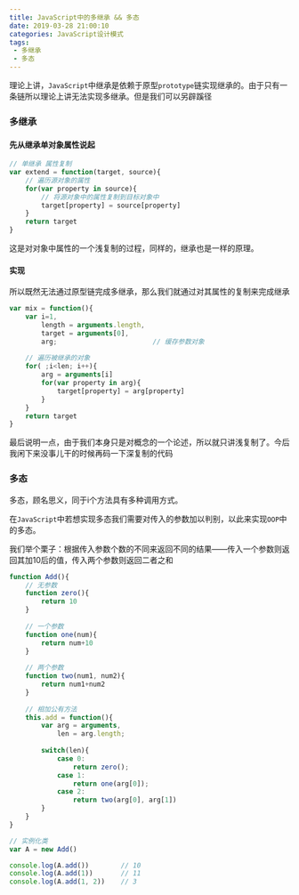```yaml
---
title: JavaScript中的多继承 && 多态
date: 2019-03-28 21:00:10
categories: JavaScript设计模式
tags: 
 - 多继承
 - 多态
---
```


理论上讲，`JavaScript`中继承是依赖于原型`prototype`链实现继承的。由于只有一条链所以理论上讲无法实现多继承。但是我们可以另辟蹊径

<!--more-->

### 多继承

#### 先从继承单对象属性说起

```javascript
// 单继承 属性复制
var extend = function(target, source){
    // 遍历源对象的属性
    for(var property in source){
		// 将源对象中的属性复制到目标对象中
        target[property] = source[property]
    }
   	return target
}
```

这是对对象中属性的一个浅复制的过程，同样的，继承也是一样的原理。

#### 实现

所以既然无法通过原型链完成多继承，那么我们就通过对其属性的复制来完成继承

```javascript
var mix = function(){
    var i=1,
        length = arguments.length,
        target = arguments[0],
        arg;						// 缓存参数对象
    
    // 遍历被继承的对象
    for( ;i<len; i++){
        arg = arguments[i]
        for(var property in arg){
            target[property] = arg[property]
        }
    }
    return target
}
```

最后说明一点，由于我们本身只是对概念的一个论述，所以就只讲浅复制了。今后我闲下来没事儿干的时候再码一下深复制的代码

### 多态

多态，顾名思义，同于i个方法具有多种调用方式。

在`JavaScript`中若想实现多态我们需要对传入的参数加以判别，以此来实现`OOP`中的多态。

我们举个栗子：根据传入参数个数的不同来返回不同的结果——传入一个参数则返回其加10后的值，传入两个参数则返回二者之和

```javascript
function Add(){
    // 无参数
    function zero(){
        return 10
    }
    
    // 一个参数
    function one(num){
        return num+10
    }
    
    // 两个参数
    function two(num1, num2){
        return num1+num2
    }
    
    // 相加公有方法
    this.add = function(){
        var arg = arguments,
            len = arg.length;
        
        switch(len){
            case 0:
                return zero();
            case 1:
                return one(arg[0]);
            case 2:
                return two(arg[0], arg[1])
        }
    }
}

// 实例化类
var A = new Add()

console.log(A.add())		// 10
console.log(A.add(1))		// 11
console.log(A.add(1, 2))	// 3
```

